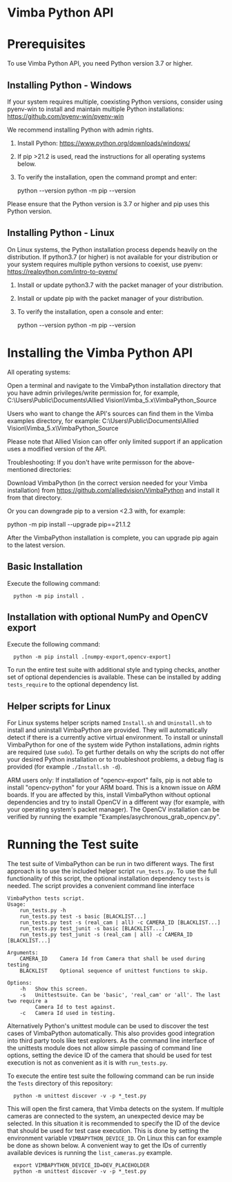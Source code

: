 Vimba Python API
===============

Prerequisites
===============
To use Vimba Python API, you need Python version 3.7 or higher.


Installing Python - Windows
---------------
If your system requires multiple, coexisting Python versions, consider 
using pyenv-win to install and maintain multiple Python installations:
https://github.com/pyenv-win/pyenv-win

We recommend installing Python with admin rights. 

1. Install Python: https://www.python.org/downloads/windows/
2. If pip >21.2 is used, read the instructions for all operating systems below.
3. To verify the installation, open the command prompt and enter:

      python --version
      python -m pip --version

Please ensure that the Python version is 3.7 or higher and pip uses this Python version.


Installing Python - Linux
---------------
On Linux systems, the Python installation process depends heavily on the distribution. 
If python3.7 (or higher) is not available for your distribution or your system requires 
multiple python versions to coexist, use pyenv:
https://realpython.com/intro-to-pyenv/ 

1. Install or update python3.7 with the packet manager of your distribution.
2. Install or update pip with the packet manager of your distribution.
3. To verify the installation, open a console and enter:

      python --version
      python -m pip --version


Installing the Vimba Python API
===============
All operating systems:

Open a terminal and navigate to the VimbaPython installation directory that
you have admin privileges/write permission for, 
for example, C:\Users\Public\Documents\Allied Vision\Vimba_5.x\VimbaPython_Source

Users who want to change the API's sources can find them in the Vimba examples 
directory, for example:
C:\Users\Public\Documents\Allied Vision\Vimba_5.x\VimbaPython_Source

Please note that Allied Vision can offer only limited support if an application 
uses a modified version of the API. 

Troubleshooting: If you don't have write permisson for the above-mentioned directories:

Download VimbaPython (in the correct version needed for your Vimba installation) from 
https://github.com/alliedvision/VimbaPython and install it from that directory.

Or you can downgrade pip to a version <2.3 with, for example:

python -m pip install --upgrade pip==21.1.2

After the VimbaPython installation is complete, you can upgrade pip again to the latest version.


Basic Installation
---------------
Execute the following command:

      python -m pip install .


Installation with optional NumPy and OpenCV export
---------------
Execute the following command:

      python -m pip install .[numpy-export,opencv-export]

To run the entire test suite with additional style and typing checks, another set of optional
dependencies is available. These can be installed by adding `tests_require` to the optional
dependency list.


Helper scripts for Linux
---------------
For Linux systems helper scripts named `Install.sh` and `Uninstall.sh` to install and uninstall
VimbaPython are provided. They will automatically detect if there is a currently active virtual
environment. To install or uninstall VimbaPython for one of the system wide Python installations,
admin rights are required (use `sudo`). To get further details on why the scripts do not offer your
desired Python installation or to troubleshoot problems, a debug flag is provided (for example
`./Install.sh -d`).

ARM users only: 
If installation of "opencv-export" fails, pip is not able to install
"opencv-python" for your ARM board. This is a known issue on ARM boards.
If you are affected by this, install VimbaPython without optional dependencies 
and try to install OpenCV in a different way (for example, with your operating system's packet manager). 
The OpenCV installation can be verified by running the example "Examples/asychronous_grab_opencv.py".

Running the Test suite
======================
The test suite of VimbaPython can be run in two different ways. The first approach is to use the
included helper script `run_tests.py`. To use the full functionality of this script, the optional
installation dependency `tests` is needed. The script provides a convenient command line interface

    VimbaPython tests script.
    Usage:
        run_tests.py -h
        run_tests.py test -s basic [BLACKLIST...]
        run_tests.py test -s (real_cam | all) -c CAMERA_ID [BLACKLIST...]
        run_tests.py test_junit -s basic [BLACKLIST...]
        run_tests.py test_junit -s (real_cam | all) -c CAMERA_ID [BLACKLIST...]

    Arguments:
        CAMERA_ID    Camera Id from Camera that shall be used during testing
        BLACKLIST    Optional sequence of unittest functions to skip.

    Options:
        -h   Show this screen.
        -s   Unittestsuite. Can be 'basic', 'real_cam' or 'all'. The last two require a
             Camera Id to test against.
        -c   Camera Id used in testing.

Alternatively Python's unittest module can be used to discover the test cases of VimbaPython
automatically. This also provides good integration into third party tools like test explorers. As
the command line interface of the unittests module does not allow simple passing of command line
options, setting the device ID of the camera that should be used for test execution is not as
convenient as it is with `run_tests.py`.

To execute the entire test suite the following command can be run inside the `Tests` directory of
this repository:

      python -m unittest discover -v -p *_test.py

This will open the first camera, that Vimba detects on the system. If multiple cameras are connected
to the system, an unexpected device may be selected. In this situation it is recommended to specify
the ID of the device that should be used for test case execution. This is done by setting the
environment variable `VIMBAPYTHON_DEVICE_ID`. On Linux this can for example be done as shown below.
A convenient way to get the IDs of currently available devices is running the `list_cameras.py`
example.

      export VIMBAPYTHON_DEVICE_ID=DEV_PLACEHOLDER
      python -m unittest discover -v -p *_test.py

